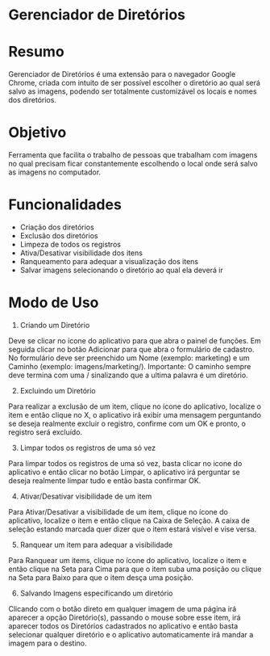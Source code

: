 Gerenciador de Diretórios
=

Resumo
==
Gerenciador de Diretórios é uma extensão para o navegador Google Chrome, criada com intuito de ser possível escolher o diretório ao qual será salvo as imagens, podendo ser totalmente customizável os locais e nomes dos diretórios.

Objetivo
==
Ferramenta que facilita o trabalho de pessoas que trabalham com imagens no qual precisam ficar constantemente escolhendo o local onde será salvo as imagens no computador.

Funcionalidades
==
- Criação dos diretórios
- Exclusão dos diretórios
- Limpeza de todos os registros
- Ativa/Desativar visibilidade dos itens
- Ranqueamento para adequar a visualização dos itens
- Salvar imagens selecionando o diretório ao qual ela deverá ir

Modo de Uso
==
1. Criando um Diretório

Deve se clicar no ícone do aplicativo para que abra o painel de funções. Em seguida clicar no botão Adicionar para que abra o formulário de cadastro. No formulário deve ser preenchido um Nome (exemplo: marketing) e um Caminho (exemplo: imagens/marketing/). Importante: O caminho sempre deve termina com uma / sinalizando que a ultima palavra é um diretório.

2. Excluindo um Diretório

Para realizar a exclusão de um item, clique no ícone do aplicativo, localize o item e então clique no X, o aplicativo irá exibir uma mensagem perguntando se deseja realmente excluir o registro, confirme com um OK e pronto, o registro será excluído.

3. Limpar todos os registros de uma só vez

Para limpar todos os registros de uma só vez, basta clicar no icone do aplicativo e então clicar no botão Limpar, o aplicativo irá perguntar se deseja realmente limpar tudo e então basta confirmar OK.

4. Ativar/Desativar visibilidade de um item

Para Ativar/Desativar a visibilidade de um item, clique no ícone do aplicativo, localize o item e então clique na Caixa de Seleção. A caixa de seleção estando marcada quer dizer que o item estará visível e vise versa.

5. Ranquear um item para adequar a visibilidade

Para Ranquear um items, clique no ícone do aplicativo, localize o item e então clique na Seta para Cima para que o item suba uma posição ou clique na Seta para Baixo para que o item desça uma posição.

6. Salvando Imagens especificando um diretório

Clicando com o botão direto em qualquer imagem de uma página irá aparecer a opção Diretório(s), passando o mouse sobre esse item, irá aparecer todos os Diretórios cadastrados no aplicativo e então basta selecionar qualquer diretório e o aplicativo automaticamente irá mandar a imagem para o destino.
